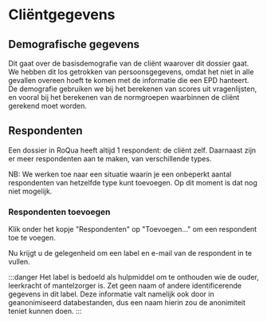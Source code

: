 # Cliëntgegevens

<screenshot src="/screenshots/epd/dossier-index.png" />

## Demografische gegevens

Dit gaat over de basisdemografie van de cliënt waarover dit dossier gaat. We hebben dit los getrokken van persoonsgegevens, omdat het niet in alle gevallen overeen hoeft te komen met de informatie die een EPD hanteert. De demografie gebruiken we bij het berekenen van scores uit vragenlijsten, en vooral bij het berekenen van de normgroepen waarbinnen de cliënt gerekend moet worden.

## Respondenten

Een dossier in RoQua heeft altijd 1 respondent: de cliënt zelf. Daarnaast zijn er meer respondenten aan te maken, van verschillende types.

NB: We werken toe naar een situatie waarin je een onbeperkt aantal respondenten van hetzelfde type kunt toevoegen. Op dit moment is dat nog niet mogelijk.

### Respondenten toevoegen

Klik onder het kopje "Respondenten" op "Toevoegen..." om een respondent toe te voegen.

Nu krijgt u de gelegenheid om een label en e-mail van de respondent in te vullen.

:::danger
Het label is bedoeld als hulpmiddel om te onthouden wie de ouder, leerkracht of mantelzorger is. Zet geen naam of andere identificerende gegevens in dit label. Deze informatie valt namelijk ook door in geanonimiseerd databestanden, dus een naam hierin zou de anonimiteit teniet kunnen doen.
:::
